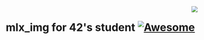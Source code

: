 <img src="https://upload.wikimedia.org/wikipedia/commons/thumb/8/8d/42_Logo.svg/150px-42_Logo.svg.png" align="right" />

# mlx_img for 42's student [![Awesome](https://upload.wikimedia.org/wikipedia/commons/thumb/8/8d/42_Logo.svg/150px-42_Logo.svg.png)](https://github.com/sindresorhus/awesome)
